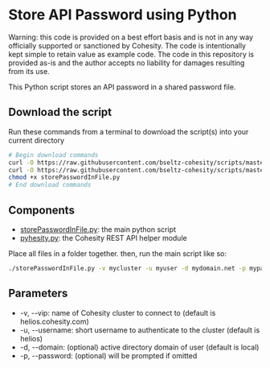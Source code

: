 # Store API Password using Python

Warning: this code is provided on a best effort basis and is not in any way officially supported or sanctioned by Cohesity. The code is intentionally kept simple to retain value as example code. The code in this repository is provided as-is and the author accepts no liability for damages resulting from its use.

This Python script stores an API password in a shared password file.

## Download the script

Run these commands from a terminal to download the script(s) into your current directory

```bash
# Begin download commands
curl -O https://raw.githubusercontent.com/bseltz-cohesity/scripts/master/python/storePasswordInFile/storePasswordInFile.py
curl -O https://raw.githubusercontent.com/bseltz-cohesity/scripts/master/python/pyhesity.py
chmod +x storePasswordInFile.py
# End download commands
```

## Components

* [storePasswordInFile.py](https://raw.githubusercontent.com/bseltz-cohesity/scripts/master/python/storePasswordInFile/storePasswordInFile.py): the main python script
* [pyhesity.py](https://raw.githubusercontent.com/bseltz-cohesity/scripts/master/python/pyhesity/pyhesity.py): the Cohesity REST API helper module

Place all files in a folder together. then, run the main script like so:

```bash
./storePasswordInFile.py -v mycluster -u myuser -d mydomain.net -p mypassword
```

## Parameters

* -v, --vip: name of Cohesity cluster to connect to (default is helios.cohesity.com)
* -u, --username: short username to authenticate to the cluster (default is helios)
* -d, --domain: (optional) active directory domain of user (default is local)
* -p, --password: (optional) will be prompted if omitted

